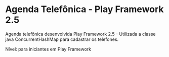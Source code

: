 # Agenda Telefônica - Play Framework 2.5
Agenda telefônica desenvolvida Play Framework 2.5 - Utilizada a classe java ConcurrentHashMap para cadastrar os telefones. 

Nível: para iniciantes em Play Framework
